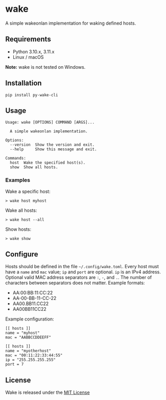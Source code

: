 # wake

A simple wakeonlan implementation for waking defined hosts.

## Requirements

- Python 3.10.x, 3.11.x
- Linux / macOS

**Note:** wake is not tested on Windows.

## Installation

```
pip install py-wake-cli
```

## Usage

```
Usage: wake [OPTIONS] COMMAND [ARGS]...

  A simple wakeonlan implementation.

Options:
  --version  Show the version and exit.
  --help     Show this message and exit.

Commands:
  host  Wake the specified host(s).
  show  Show all hosts.
```

### Examples

Wake a specific host:

```
> wake host myhost
```

Wake all hosts:

```
> wake host --all
```

Show hosts:

```
> wake show
```

## Configure

Hosts should be defined in the file `~/.config/wake.toml`. Every host must have a `name` and `mac` value; `ip` and `port` are optional. `ip` is an IPv4 address. Optional valid MAC address separators are `:`, `-`, and `.`. The number of characters between separators does not matter. Example formats:

- AA:00:BB:11:CC:22
- AA-00-BB-11-CC-22
- AA00.BB11.CC22
- AA00BB11CC22

Example configuration:

```
[[ hosts ]]
name = "myhost"
mac = "AABBCCDDEEFF"

[[ hosts ]]
name = "myotherhost"
mac = "00:11:22:33:44:55"
ip = "255.255.255.255"
port = 7
```

## License

Wake is released under the [MIT License](./LICENSE)
